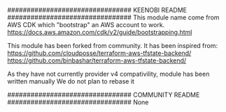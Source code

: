 ################################ KEENOBI README ################################
This module name come from AWS CDK which "bootstrap" an AWS account to work. https://docs.aws.amazon.com/cdk/v2/guide/bootstrapping.html

This module has been forked from community.
It has been inspired from:
https://github.com/cloudposse/terraform-aws-tfstate-backend/
https://github.com/binbashar/terraform-aws-tfstate-backend/

As they have not currently provider v4 compativility, module has been written manually
We do not plan to rebase it

################################ COMMUNITY README ################################
None
